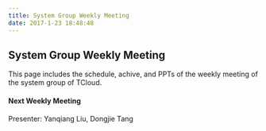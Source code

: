 ```yaml
---
title: System Group Weekly Meeting
date: 2017-1-23 18:48:48
---
```


## System Group Weekly Meeting
This page includes the schedule, achive, and PPTs of the weekly meeting of the system group of TCloud.

#### Next Weekly Meeting
Presenter: Yanqiang Liu, Dongjie Tang